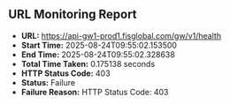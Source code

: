 ## URL Monitoring Report

- **URL:** https://api-gw1-prod1.fisglobal.com/gw/v1/health
- **Start Time:** 2025-08-24T09:55:02.153500
- **End Time:** 2025-08-24T09:55:02.328638
- **Total Time Taken:** 0.175138 seconds
- **HTTP Status Code:** 403
- **Status:** Failure
- **Failure Reason:** HTTP Status Code: 403
